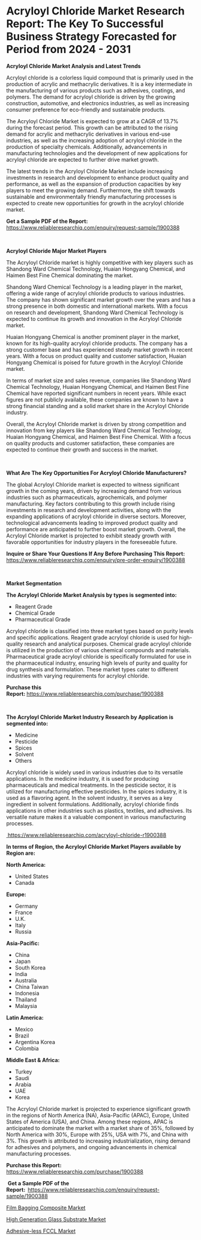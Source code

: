 <p><h1>Acryloyl Chloride Market Research Report: The Key To Successful Business Strategy Forecasted for Period from 2024 - 2031</h1></p><p><strong>Acryloyl Chloride Market Analysis and Latest Trends</strong></p>
<p><p>Acryloyl chloride is a colorless liquid compound that is primarily used in the production of acrylic and methacrylic derivatives. It is a key intermediate in the manufacturing of various products such as adhesives, coatings, and polymers. The demand for acryloyl chloride is driven by the growing construction, automotive, and electronics industries, as well as increasing consumer preference for eco-friendly and sustainable products.</p><p>The Acryloyl Chloride Market is expected to grow at a CAGR of 13.7% during the forecast period. This growth can be attributed to the rising demand for acrylic and methacrylic derivatives in various end-use industries, as well as the increasing adoption of acryloyl chloride in the production of specialty chemicals. Additionally, advancements in manufacturing technologies and the development of new applications for acryloyl chloride are expected to further drive market growth.</p><p>The latest trends in the Acryloyl Chloride Market include increasing investments in research and development to enhance product quality and performance, as well as the expansion of production capacities by key players to meet the growing demand. Furthermore, the shift towards sustainable and environmentally friendly manufacturing processes is expected to create new opportunities for growth in the acryloyl chloride market.</p></p>
<p><strong>Get a Sample PDF of the Report:&nbsp;</strong> <a href="https://www.reliableresearchiq.com/enquiry/request-sample/1900388">https://www.reliableresearchiq.com/enquiry/request-sample/1900388</a></p>
<p>&nbsp;</p>
<p><strong>Acryloyl Chloride Major Market Players</strong></p>
<p><p>The Acryloyl Chloride market is highly competitive with key players such as Shandong Ward Chemical Technology, Huaian Hongyang Chemical, and Haimen Best Fine Chemical dominating the market. </p><p>Shandong Ward Chemical Technology is a leading player in the market, offering a wide range of acryloyl chloride products to various industries. The company has shown significant market growth over the years and has a strong presence in both domestic and international markets. With a focus on research and development, Shandong Ward Chemical Technology is expected to continue its growth and innovation in the Acryloyl Chloride market.</p><p>Huaian Hongyang Chemical is another prominent player in the market, known for its high-quality acryloyl chloride products. The company has a strong customer base and has experienced steady market growth in recent years. With a focus on product quality and customer satisfaction, Huaian Hongyang Chemical is poised for future growth in the Acryloyl Chloride market.</p><p>In terms of market size and sales revenue, companies like Shandong Ward Chemical Technology, Huaian Hongyang Chemical, and Haimen Best Fine Chemical have reported significant numbers in recent years. While exact figures are not publicly available, these companies are known to have a strong financial standing and a solid market share in the Acryloyl Chloride industry.</p><p>Overall, the Acryloyl Chloride market is driven by strong competition and innovation from key players like Shandong Ward Chemical Technology, Huaian Hongyang Chemical, and Haimen Best Fine Chemical. With a focus on quality products and customer satisfaction, these companies are expected to continue their growth and success in the market.</p></p>
<p>&nbsp;</p>
<p><strong>What Are The Key Opportunities For Acryloyl Chloride Manufacturers?</strong></p>
<p><p>The global Acryloyl Chloride market is expected to witness significant growth in the coming years, driven by increasing demand from various industries such as pharmaceuticals, agrochemicals, and polymer manufacturing. Key factors contributing to this growth include rising investments in research and development activities, along with the expanding applications of acryloyl chloride in diverse sectors. Moreover, technological advancements leading to improved product quality and performance are anticipated to further boost market growth. Overall, the Acryloyl Chloride market is projected to exhibit steady growth with favorable opportunities for industry players in the foreseeable future.</p></p>
<p><strong>Inquire or Share Your Questions If Any Before Purchasing This Report:</strong> <a href="https://www.reliableresearchiq.com/enquiry/pre-order-enquiry/1900388">https://www.reliableresearchiq.com/enquiry/pre-order-enquiry/1900388</a></p>
<p>&nbsp;</p>
<p><strong>Market Segmentation</strong></p>
<p><strong>The Acryloyl Chloride Market Analysis by types is segmented into:</strong></p>
<p><ul><li>Reagent Grade</li><li>Chemical Grade</li><li>Pharmaceutical Grade</li></ul></p>
<p><p>Acryloyl chloride is classified into three market types based on purity levels and specific applications. Reagent grade acryloyl chloride is used for high-quality research and analytical purposes. Chemical grade acryloyl chloride is utilized in the production of various chemical compounds and materials. Pharmaceutical grade acryloyl chloride is specifically formulated for use in the pharmaceutical industry, ensuring high levels of purity and quality for drug synthesis and formulation. These market types cater to different industries with varying requirements for acryloyl chloride.</p></p>
<p><strong>Purchase this Report:&nbsp;</strong><a href="https://www.reliableresearchiq.com/purchase/1900388">https://www.reliableresearchiq.com/purchase/1900388</a></p>
<p>&nbsp;</p>
<p><strong>The Acryloyl Chloride Market Industry Research by Application is segmented into:</strong></p>
<p><ul><li>Medicine</li><li>Pesticide</li><li>Spices</li><li>Solvent</li><li>Others</li></ul></p>
<p><p>Acryloyl chloride is widely used in various industries due to its versatile applications. In the medicine industry, it is used for producing pharmaceuticals and medical treatments. In the pesticide sector, it is utilized for manufacturing effective pesticides. In the spices industry, it is used as a flavoring agent. In the solvent industry, it serves as a key ingredient in solvent formulations. Additionally, acryloyl chloride finds applications in other industries such as plastics, textiles, and adhesives. Its versatile nature makes it a valuable component in various manufacturing processes.</p></p>
<p><a href="https://www.reliableresearchiq.com/acryloyl-chloride-r1900388">&nbsp;https://www.reliableresearchiq.com/acryloyl-chloride-r1900388</a></p>
<p><strong>In terms of Region, the Acryloyl Chloride Market Players available by Region are:</strong></p>
<p>
    <p> <strong> North America: </strong>
        <ul>
            <li>United States</li>
            <li>Canada</li>
        </ul>
        </p> 
    <p> <strong> Europe: </strong>
        <ul>
            <li>Germany</li>
            <li>France</li>
            <li>U.K.</li>
            <li>Italy</li>
            <li>Russia</li>
        </ul>
        </p> 
    <p> <strong> Asia-Pacific: </strong>
        <ul>
            <li>China</li>
            <li>Japan</li>
            <li>South Korea</li>
            <li>India</li>
            <li>Australia</li>
            <li>China Taiwan</li>
            <li>Indonesia</li>
            <li>Thailand</li>
            <li>Malaysia</li>
        </ul>
        </p> 
    <p> <strong> Latin America: </strong>
        <ul>
            <li>Mexico</li>
            <li>Brazil</li>
            <li>Argentina Korea</li>
            <li>Colombia</li>
        </ul>
        </p> 
    <p> <strong> Middle East & Africa: </strong>
        <ul>
            <li>Turkey</li>
            <li>Saudi</li>
            <li>Arabia</li>
            <li>UAE</li>
            <li>Korea</li>
        </ul>
    </p>
    </p>
<p><p>The Acryloyl Chloride market is projected to experience significant growth in the regions of North America (NA), Asia-Pacific (APAC), Europe, United States of America (USA), and China. Among these regions, APAC is anticipated to dominate the market with a market share of 35%, followed by North America with 30%, Europe with 25%, USA with 7%, and China with 3%. This growth is attributed to increasing industrialization, rising demand for adhesives and polymers, and ongoing advancements in chemical manufacturing processes.</p></p>
<p><strong>Purchase this Report: </strong><a href="https://www.reliableresearchiq.com/purchase/1900388">https://www.reliableresearchiq.com/purchase/1900388</a></p>
<p>&nbsp;<strong>Get a Sample PDF of the Report:&nbsp;&nbsp;</strong><a href="https://www.reliableresearchiq.com/enquiry/request-sample/1900388">https://www.reliableresearchiq.com/enquiry/request-sample/1900388</a></p>
<p><strong></strong></p>
<p><p><a href="https://github.com/evanppinks/Market-Research-Report-List-1/blob/main/film-bagging-composite-market.md">Film Bagging Composite Market</a></p><p><a href="https://github.com/sarabits412/Market-Research-Report-List-1/blob/main/high-generation-glass-substrate-market.md">High Generation Glass Substrate Market</a></p><p><a href="https://github.com/dianemacle6776/Market-Research-Report-List-1/blob/main/adhesive-less-fccl-market.md">Adhesive-less FCCL Market</a></p></p>